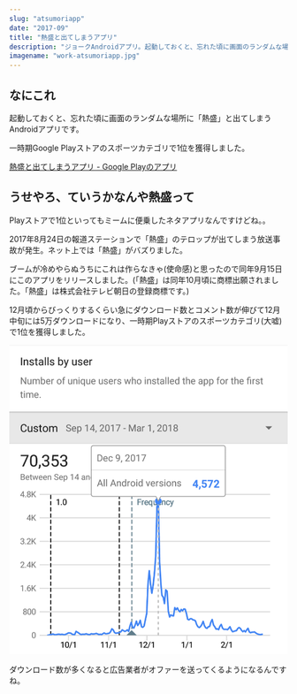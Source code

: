 ```yaml
---
slug: "atsumoriapp"
date: "2017-09"
title: "熱盛と出てしまうアプリ"
description: "ジョークAndroidアプリ。起動しておくと、忘れた頃に画面のランダムな場所に「熱盛」と出てしまう。一時期Playストアのスポーツカテゴリ(大嘘)で1位を獲得しました。"
imagename: "work-atsumoriapp.jpg"
---
```


## なにこれ

起動しておくと、忘れた頃に画面のランダムな場所に「熱盛」と出てしまうAndroidアプリです。

一時期Google Playストアのスポーツカテゴリで1位を獲得しました。

[熱盛と出てしまうアプリ - Google Playのアプリ](https://play.google.com/store/apps/details?id=net.iciclize.atsumori)

## うせやろ、ていうかなんや熱盛って

Playストアで1位といってもミームに便乗したネタアプリなんですけどね。。

2017年8月24日の報道ステーションで「熱盛」のテロップが出てしまう放送事故が発生。ネット上では「熱盛」がバズりました。

ブームが冷めやらぬうちにこれは作らなきゃ(使命感)と思ったので同年9月15日にこのアプリをリリースしました。(「熱盛」は同年10月頃に商標出願されました。「熱盛」は株式会社テレビ朝日の登録商標です。)

12月頃からびっくりするくらい急にダウンロード数とコメント数が伸びて12月中旬には5万ダウンロードになり、一時期Playストアのスポーツカテゴリ(大嘘)で1位を獲得しました。

![](../../images/work-atsumoriapp-installs.png)

ダウンロード数が多くなると広告業者がオファーを送ってくるようになるんですね。
